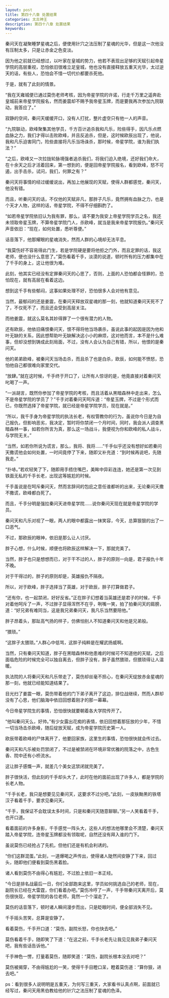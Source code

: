 ```yaml
---
layout: post
title: 第四十八章 处置结果
categories: 太古神王
description: 第四十八章 处置结果
keywords:
---
```


秦问天在凝聚睡梦星魂之后，便使用针穴之法压制了星魂的光华，但是这一次他没有压制太多，只是让赤金之色变淡。

因为他之前就已经想过，以叶家在皇城的势力，他若不表现出足够的天赋引起帝星学院的高层重视，恐怕依旧很难立足皇城，他也没有直接释放五重天光华，太过逆天的话，有些人，恐怕会不惜一切代价都要杀死他。

于是，就有了此刻的情景。

“我在天雍城便已通过莫伤老师考核，因为帝星学院的许诺，行走千万里之遥奔赴皇城前来帝星学院报名，然而姜震却不赐予我帝星玉牌，而是要我再次参加九院联动，我答应了。”

寂静的空间，秦问天缓缓开口，没有人打扰，整片虚空只有他一人的声音。

“九院联动，欧峰聚集其他学员，千方百计追杀我和凡乐，险些得手，因凡乐点燃血脉之力，我们才得以击败欧峰，并且反追杀，但是，这时候欧辰出现了，他说，我和凡乐迫害同门，险些直接将凡乐当场诛杀，那时候，帝星学院，谁为我们执法？”

“之后，欧峰又一次拉拢轮脉境强者追杀我们，将我们迫入绝境，还好我们命大，在十余天之后才活着回来，第一想到的，便是回帝星学院报名，看到欧峰，怒不可遏，出手击杀，试问，我们，何罪之有？”

秦问天将事情的经过缓缓说出，再加上他展现的天赋，使得人群都感觉，秦问天，他没有错。

而且，听秦问天的话，不仅他的天赋非凡，那胖子凡乐，竟然拥有血脉之力，也是个天才人物，这样的话，帝星学院，不得不仔细斟酌了。

“如若帝星学院依旧认为我有罪，那么，请不要为我安上帝星学院学员之名，我还未领取帝星玉牌，不算帝星学院门人，杀欧峰，就当是我来帝星学院报仇。”秦问天声音依旧：“现在，如何处置，悉听尊便。”

话音落下，他那耀眼的星魂消失，然而人群的心境却无法平息。

“我莫伤好不容易得此门生，若是学院硬是要将他拒之门外，而且定罪的话，我这老师，便也没什么意思了。”莫伤看着千手，淡漠的说道，顿时所有的压力都集中在了千手的身上，这让他很为难。

此刻，他其实已经没有定罪秦问天的心思了，否则，上面的人恐怕都会怪罪的，恐怕现在，就有高层在看着这边。

想到这千手有些郁闷，这事如果处理不好，恐怕很多人会对他有意见。

当然，最郁闷的还是姜震，在秦问天释放双星魂的那一刻，他就知道秦问天死不了了，不仅死不了，而且还会受到高层关注。

而他姜震，就这么莫名其妙得罪了一个很有潜力的人物。

还有欧辰，他依旧痛恨秦问天，恨不得将他当场袭杀，虽说此事的起因是因为他和叶无缺的关系，因此想帮助叶无缺解决这小小的麻烦，这对他而言，本不是什么难事，但却没想到铸成此刻局面，不过，没有人会认为自己有错，所以，他恨的是秦问天。

他的弟弟欧峰，被秦问天当场击杀，而且杀了也是白杀，欧辰，如何能不愤怒，恐怕他自己都很难向家里交代。

“放肆。”就在这时候，千手终于开口了，让所有人惊讶的是，他竟直接对着秦问天叱喝了一声。

“一派胡言，既然你参加了帝星学院的考核，而且活着从黑暗森林中走出来，怎么不是帝星学院的学员了？”千手对着秦问天呵斥道：“帝星玉牌，不过是个形式而已，你既然选择了帝星学院，就已经是帝星学院学员，现在就是。”

“所以，我千手身为帝星学院的执法长老，有权管教你的行为，虽说你今日是为自己报仇，但影响恶劣，我决定，暂时将你禁闭一个月时间，同时，我会派人调查黑暗森林一事，如若你所言为真，那么这一场战斗，我便视为你和欧峰的私人战斗，与学院无关。”

“当然，如若你所说为谎言，那么，我将、我将……”千手似乎还没有想好如若秦问天撒谎他会如何处置，一时间竟停了下来，随即又补充道：“到时候再说吧，先随我走。”

“扑哧。”若欢轻笑了下，随即用手捂住嘴巴，美眸中异彩连连，她还是第一次见到铁面无私的千手长老，出现这等尴尬的时候。

千手虽说是在呵斥秦问天，然而言辞间的包庇之意任谁都听的出来，无论秦问天撒不撒谎，欧峰都白死了。

而且，千手分明是强拉秦问天进帝星学院……说你秦问天现在就是帝星学院的学员。

秦问天和凡乐对视了一眼，两人的眼中都露出一抹笑容，今天，总算狠狠的出了一口恶气。

不过，那欧辰的眼神，依旧是那么让人讨厌。

胖子心想，什么时候，顺便也将欧辰这样解决一下，那就完美了。

当然，胖子也只是想想而已，对于干不过的人，胖子的原则一向是，君子报仇十年不晚。

对于干得过的，胖子的原则却是，英雄报仇不隔夜。

所以，对于欧峰，胖子选择当了英雄，对于欧辰，胖子打算做君子。

“还有你，也一起禁闭，好好反省。”正在胖子幻想着当英雄还是君子的时候，千手对着他呵斥了一声，不过胖子显得浑然不在乎，咧嘴一笑，拍了拍秦问天的肩膀，道：“好兄弟有难同当，这是我兄弟秦问天，我凡乐当然要陪他。”

胖子昂着头，那趾高气扬的样子，仿佛怕别人不知道秦问天和他是兄弟般。

“猥琐。”

“这胖子太猥琐。”人群心中低骂，这胖子纯粹是在耀武扬威啊。

当然，只有秦问天知道，胖子在黑暗森林和他患难的时候可不知道他的天赋，之后面临危险的时候完全可以独自离去，但胖子没有，胖子虽然猥琐，但猥琐得让人温暖。

执法院的人将秦问天和凡乐带走了，莫伤却丝毫不担心，在秦问天绽放赤金星魂的那一刻，他就已经能知道结果了。

目光扫了姜震一眼，莫伤带着他的门下弟子离开了这边，排位战继续，然而人群却没有了心思，他们脑海中依旧回想着刚才的那一幕幕。

今日帝星学院生的事情，恐怕很快就要朝着各大学院传开了。

“他叫秦问天么，好帅。”有少女露出花痴的表情，依旧回想着那狂放的少年，不惜一切当场击杀欧峰，随后绽放天赋，成为帝星学院历史第一人。

欧辰带着欧峰的尸体离开了，他要回家族，这里生的事情，恐怕很快就会传过去。

秦问天和凡乐被处罚禁闭了，不过是被禁闭在环境非常优雅的院落之中，古色生香、院中还有小桥流水。

这让胖子感慨一声，就差几个美女这禁闭就完美了。

胖子很快活，但此刻的千手却头大了，此时在他的面前出现了许多人，都是学院的长老人物。

“千手长老，我只是想要见见秦问天，这要求不过分吧。”此刻，一皮肤黝黑的铁塔汉子看着千手，要求见秦问天。

“千手，我保证不会耽误太多时间，只是和秦问天随意聊聊。”另一人笑看着千手，也开口道。

看着面前的许多身影，千手感觉一阵头大，这些人的想法他哪里会不清楚，秦问天踏入帝星学院，连帝星玉牌都没有领取呢，自然还没有拜入谁的门下。

虽说莫伤已经抢占了先机，但他们还是有机会利诱的。

“你们这群混蛋。”此刻，一道爆喝之声传出，使得诸人陡然间安静了下来，回过头，随即他们便看到莫伤黑着脸。

诸人看到莫伤不由得心有尴尬，不过脸上依旧一本正经。

“今日是排名战最后一日，你们全部跑来这里，学员如何挑选自己的老师，现在，副院长已经在大雷霆，你们看着办吧。”莫伤冷哼了一声，千手带秦问天离开后，莫伤很快现，帝星学院的各位老师，竟然一个个溜走了。

莫伤的话音落下，顿时诸人瞬间漫步而出，只是眨眼时间，便全部消失不见。

千手摇头苦笑，总算是安静了。

看着莫伤，千手开口道：“莫伤，副院长怒，你也快去吧。”

莫伤看着千手，随即笑了下道：“在这之前，千手长老先让我见见我弟子秦问天吧，我有些话告诉他。”

千手神色一愣，打量着莫伤，随即笑道：“莫伤，副院长根本没去对吧？”

莫伤被揭穿，不由得尴尬的一笑，使得千手目瞪口呆，瞪着莫伤道：“算你狠，进去吧。”

ps：看到很多人说明明是五重天，为何写三重天，大家看书认真点啊，前面就已经写过，秦问天用黑伯教给他的针穴之法压制了星魂的色泽。
